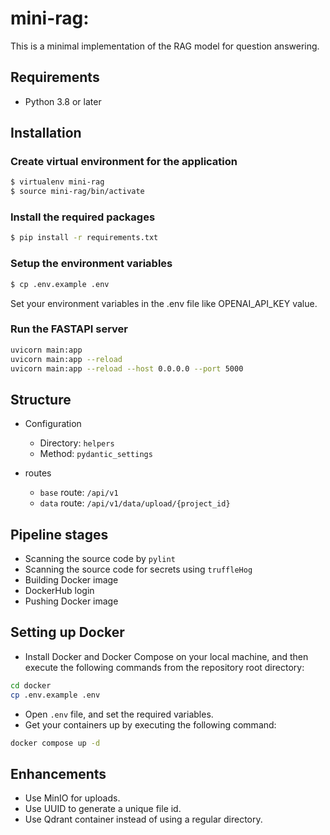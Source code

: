 # mini-rag:
This is a minimal implementation of the RAG model for question answering.

## Requirements
- Python 3.8 or later

## Installation

### Create virtual environment for the application
```bash
$ virtualenv mini-rag
$ source mini-rag/bin/activate
```

### Install the required packages
```bash
$ pip install -r requirements.txt
```

### Setup the environment variables
```bash
$ cp .env.example .env
```


Set your environment variables in the .env file like OPENAI_API_KEY value.

### Run the FASTAPI server
```bash
uvicorn main:app
uvicorn main:app --reload
uvicorn main:app --reload --host 0.0.0.0 --port 5000
```

## Structure
- Configuration
    - Directory: `helpers`
    - Method: `pydantic_settings`

- routes

    - `base` route: `/api/v1`
    - `data` route: `/api/v1/data/upload/{project_id}`


## Pipeline stages
- Scanning the source code by `pylint`
- Scanning the source code for secrets using `truffleHog`
- Building Docker image
- DockerHub login
- Pushing Docker image


## Setting up Docker
- Install Docker and Docker Compose on your local machine, and then execute the following commands from the repository root directory:
```bash
cd docker
cp .env.example .env
```
- Open `.env` file, and set the required variables.
- Get your containers up by executing the following command:
```bash
docker compose up -d
```

## Enhancements
- Use MinIO for uploads.
- Use UUID to generate a unique file id.
- Use Qdrant container instead of using a regular directory.

